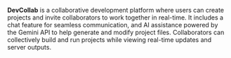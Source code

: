 **DevCollab** is a collaborative development platform where users can create projects and invite collaborators to work together in real-time. It includes a chat feature for seamless communication, and AI assistance powered by the Gemini API to help generate and modify project files. Collaborators can collectively build and run projects while viewing real-time updates and server outputs.

